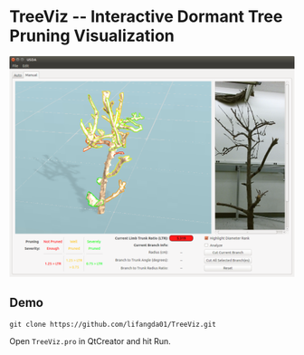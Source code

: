 # TreeViz -- Interactive Dormant Tree Pruning Visualization
![highlight](./resources/highlight.png)

## Demo
```
git clone https://github.com/lifangda01/TreeViz.git
```
Open `TreeViz.pro` in QtCreator and hit Run.
